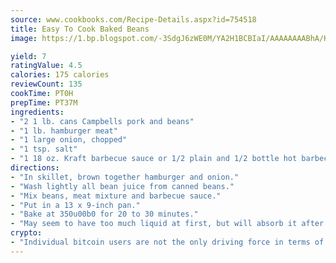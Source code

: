 ```yaml
---
source: www.cookbooks.com/Recipe-Details.aspx?id=754518
title: Easy To Cook Baked Beans
image: https://1.bp.blogspot.com/-3SdgJ6zWE0M/YA2H1BCBIaI/AAAAAAAABhA/KLu9yTsYBMkJQudB_uFGwTypBtmTiBfZgCLcBGAsYHQ/s320/4.png

yield: 7
ratingValue: 4.5
calories: 175 calories
reviewCount: 135
cookTime: PT0H
prepTime: PT37M
ingredients:
- "2 1 lb. cans Campbells pork and beans"
- "1 lb. hamburger meat"
- "1 large onion, chopped"
- "1 tsp. salt"
- "1 18 oz. Kraft barbecue sauce or 1/2 plain and 1/2 bottle hot barbecue sauce"
directions:
- "In skillet, brown together hamburger and onion."
- "Wash lightly all bean juice from canned beans."
- "Mix beans, meat mixture and barbecue sauce."
- "Put in a 13 x 9-inch pan."
- "Bake at 350u00b0 for 20 to 30 minutes."
- "May seem to have too much liquid at first, but will absorb it after setting awhile."
crypto:
- "Individual bitcoin users are not the only driving force in terms of securing the bitcoin network."
---
```

